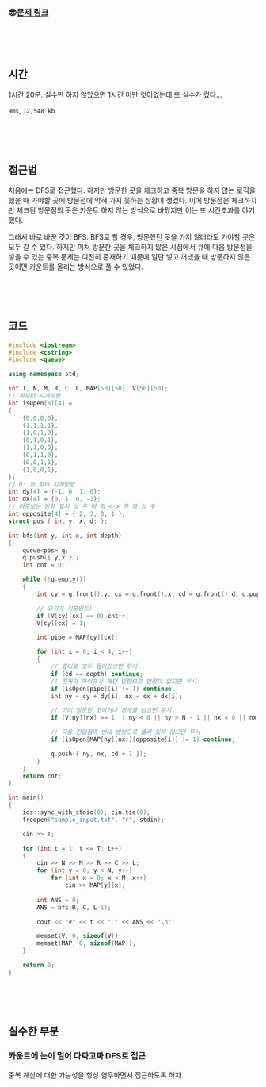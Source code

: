 

### &#128526;[문제 링크](https://swexpertacademy.com/main/code/problem/problemDetail.do?contestProbId=AV5PpLlKAQ4DFAUq)

<br>

<br>

<br>

## 시간

1시간 20분. 실수만 하지 않았으면 1시간 미만 컷이었는데 또 실수가 컸다...

`9ms`, `12,548 kb`

<br>

<br>

<br>

## 접근법

처음에는 DFS로 접근했다. 하지만 방문한 곳을 체크하고 중복 방문을 하지 않는 로직을 했을 때 가야할 곳에 방문점에 막혀 가지 못하는 상황이 생겼다. 이에 방문점은 체크하지만 체크된 방문점의 곳은 카운트 하지 않는 방식으로 바꿨지만 이는 또 시간초과를 야기했다.

그래서 바로 바꾼 것이 BFS. BFS로 할 경우, 방문했던 곳을 가지 않더라도 가야할 곳은 모두 갈 수 있다. 하지만 미처 방문한 곳을 체크하지 않은 시점에서 큐에 다음 방문점을 넣을 수 있는 중복 문제는 여전히 존재하기 때문에 일단 넣고 꺼냈을 때 방문하지 않은 곳이면 카운트를 올리는 방식으로 풀 수 있었다.

<br>

<br>

<br>

## 코드

```cpp
#include <iostream>
#include <cstring>
#include <queue>

using namespace std;

int T, N, M, R, C, L, MAP[50][50], V[50][50];
// 위부터 시계방향
int isOpen[8][4] =
{
	{0,0,0,0},
	{1,1,1,1},
	{1,0,1,0},
	{0,1,0,1},
	{1,1,0,0},
	{0,1,1,0},
	{0,0,1,1},
	{1,0,0,1},
};
// 0: 위 부터 시계방향
int dy[4] = {-1, 0, 1, 0};
int dx[4] = {0, 1, 0, -1};
// 마주보는 방향 표시 상 우 하 좌 <-> 하 좌 상 우
int opposite[4] = { 2, 3, 0, 1 };
struct pos { int y, x, d; };

int bfs(int y, int x, int depth)
{
	queue<pos> q;
	q.push({ y,x });
	int cnt = 0;

	while (!q.empty())
	{
		int cy = q.front().y, cx = q.front().x, cd = q.front().d; q.pop();

		// 요기가 키포인트!
		if (V[cy][cx] == 0) cnt++;
		V[cy][cx] = 1;

		int pipe = MAP[cy][cx];

		for (int i = 0; i < 4; i++)
		{
			// 깊이로 모두 들어갔으면 무시
			if (cd == depth) continue;
			// 현재의 파이프가 해당 방향으로 방향이 없으면 무시
			if (isOpen[pipe][i] != 1) continue;
			int ny = cy + dy[i], nx = cx + dx[i];

			// 이미 방문한 곳이거나 경계를 넘으면 무시
			if (V[ny][nx] == 1 || ny < 0 || ny > N - 1 || nx < 0 || nx > M - 1) continue;

			// 다음 진입점의 반대 방향으로 뚫려 있지 않으면 무시
			if (isOpen[MAP[ny][nx]][opposite[i]] != 1) continue;

			q.push({ ny, nx, cd + 1 });
		}
	}
	return cnt;
}

int main()
{
	ios::sync_with_stdio(0); cin.tie(0);
	freopen("sample_input.txt", "r", stdin);

	cin >> T;

	for (int t = 1; t <= T; t++)
	{
		cin >> N >> M >> R >> C >> L;
		for (int y = 0; y < N; y++)
			for (int x = 0; x < M; x++)
				cin >> MAP[y][x];
				
		int ANS = 0;
		ANS = bfs(R, C, L-1);

		cout << "#" << t << " " << ANS << "\n";

		memset(V, 0, sizeof(V));
		memset(MAP, 0, sizeof(MAP));
	}

	return 0;
}
```

<br>

<br>

<br>

## 실수한 부분

### 카운트에 눈이 멀어 다짜고짜 DFS로 접근

중복 계산에 대한 가능성을 항상 염두하면서 접근하도록 하자.